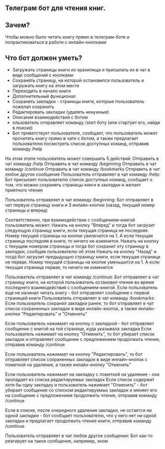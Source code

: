 ## Телеграм бот для чтения книг.

## Зачем?
Чтобы можно было читать книгу прямо в телеграм-боте и попрактиковаться в работе с инлайн-кнопками

## Что бот должен уметь?
- Загружать страницы книги из хранилища и присылать их в чат в виде сообщений с кнопками
- Сохранять страницу, на которой остановился пользователь и загружать книгу на этом месте
- Переходить в начало книги
- Дополнительный функционал
- Сохранять закладки - страницы книги, которые пользователь пожелал сохранить
- Редактировать закладки (удалять ненужные)
- Описание взаимодействия с ботом
- ользователь отправляет команду /start боту (или стартует его, найдя в поиске)
- Бот приветствует пользователя, сообщает, что пользователь может прочитать книгу прямо в чате с ботом, а также предлагает пользователю посмотреть список  доступных команд, отправив команду /help


На этом этапе пользователь может совершить 5 действий:
Отправить в чат команду /help
Отправить в чат команду /beginning
Отправить в чат команду /continue
Отправить в чат команду /bookmarks
Отправить в чат любое другое сообщение
Пользователь отправляет в чат команду /help:
Бот присылает пользователю список доступных команд, сообщает о том, что можно сохранять страницы книги в закладки и желает приятного чтения


Пользователь отправляет в чат команду /beginning:
Бот отправляет в чат первую страницу книги и 3 инлайн-кнопки (назад, текущий номер страницы и вперед)


Соответственно, при взаимодействии с сообщением-книгой пользователь может:
Нажать на кнопку "Вперед" и тогда бот загрузит следующую страницу книги, если текущая страница не последняя. Номер текущей страницы на кнопке увеличится на 1. А если текущая страница последняя в книге, то ничего не изменится.
Нажать на кнопку с текущим номером страницы и тогда бот сохранит эту страницу в закладки, сообщив пользователю об этом
Нажать на кнопку "Назад" и тогда бот загрузит предыдущую страницу книги, если текущая страница не первая. Номер текущей страницы на кнопке уменьшится на 1. А если текущая страница первая, то ничего не изменится


Пользователь отправляет в чат команду /continue:
Бот отправляет в чат страницу книги, на которой пользователь остановил чтение во время последнего взаимодействия с сообщением-книгой.
Если пользователь еще не начинал читать книгу - бот отправляет сообщение с первой страницей книги
Пользователь отправляет в чат команду /bookmarks:
Если пользователь сохранял закладки ранее, то бот отправляет в чат список сохраненных закладок в виде инлайн-кнопок, а также инлайн-кнопки "Редактировать" и "Отменить"


Если пользователь нажимает на кнопку с закладкой - бот отправляет сообщение с книгой на той странице, куда указывала закладка
Если пользователь нажимает на кнопку "Отменить", то бот убирает список закладок и отправляет сообщение с предложением продолжить чтение, отправив команду /continue


Если пользователь нажимает на кнопку "Редактировать", то бот отправляет список сохраненных закладок в виде инлайн-кнопок с пометкой на удаление, а также инлайн-кнопку "Отменить"


Если пользователь нажимает на закладку с пометкой на удаление - она пропадает из списка редактируемых закладок
Если список содержит хотя бы одну закладку и пользователь нажимает "Отменить" - бот убирает сообщение со списком редактируемых закладок и меняет его на сообщение с предложением продолжить чтение, отправив команду /continue


Если в списке, после очередного удаления закладки, не остается ни одной закладки - бот сообщает пользователю, что у него нет ни одной закладки и предлагает продолжить чтение книги, отправив команду /continue


Пользователь отправляет в чат любое другое сообщение:
Бот как-то реагирует на такое сообщение, например, эхом